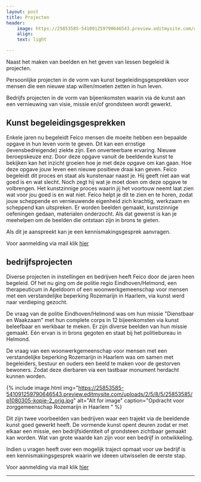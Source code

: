 ```yaml
---
layout: post
title: Projecten
header:
    image: https://25853585-541091259790646543.preview.editmysite.com/uploads/2/5/8/5/25853585/header-0_orig.jpg
    align:
    text: light

---
```


Naast het maken van beelden en het geven van lessen begeleid ik projecten.

Persoonlijke projecten in de vorm van kunst begeleidingsgesprekken voor mensen die een nieuwe stap willen/moeten zetten in hun leven.

Bedrijfs projecten in de vorm van bijeenkomsten waarin via de kunst aan een vernieuwing van visie, missie en/of grondsteen wordt gewerkt.


## Kunst begeleidingsgesprekken

Enkele jaren nu begeleidt Feico mensen die moeite hebben een bepaalde opgave in hun leven vorm te geven. Dit kan een ernstige (levensbedreigende) ziekte zijn. Een onverteerbare ervaring. Nieuwe beroepskeuze enz.
Door deze opgave vanuit de beeldende kunst te bekijken kan het inzicht groeien hoe je met deze opgave om kan gaan. Hoe deze opgave jouw leven een nieuwe positieve draai kan geven.
Feico begeleidt dit proces en staat als kunstenaar naast je. Hij geeft niet aan wat goed is en wat slecht. Noch zegt hij wat je moet doen om deze opgave te volbrengen. Het kunstzinnige proces waarin jij het voortouw neemt laat zien wat voor jou goed is en wat niet. Feico helpt je dit te zien en te horen, zodat jouw scheppende en vernieuwende eigenheid zich krachtig, werkzaam en scheppend kan uitspreken.
Er worden beelden gemaakt, kunstzinnige oefeningen gedaan, materialen onderzocht. Als dat gewenst is kan je meehelpen om de beelden die ontstaan zijn in brons te gieten.

Als dit je aanspreekt kan je een kennismakingsgesprek aanvragen.

Voor aanmelding via mail klik [hier](contact.md)

## bedrijfsprojecten

Diverse projecten in instellingen en bedrijven heeft Feico door de jaren heen begeleid.
Of het nu ging om de politie regio Eindhoven/Helmond, een therapeuticum in Apeldoorn of een woonwerkgemeenschap voor mensen met een verstandelijke beperking  Rozemarijn in Haarlem, via kunst werd naar verdieping gezocht.

De vraag van de politie Eindhoven/Helmond was om hun missie "Dienstbaar en Waakzaam" met hun complete corps in 12 bijeenkomsten via kunst beleefbaar en werkbaar te meken. Er zijn diverse beelden van hun missie gemaakt. Eén ervan is in brons gegoten en staat bij het politiebureau in Helmond.

De vraag van een woonwerkgemeenschap voor mensen met een verstandelijke beperking  Rozemarijn in Haarlem was om samen met begeleiders, bestuur en ouders een beeld te maken voor de gestorven bewoners. Zodat deze dierbaren via een tastbaar monument herdacht kunnen worden.

{% include image.html img="https://25853585-541091259790646543.preview.editmysite.com/uploads/2/5/8/5/25853585/p1080305-kopie-2_orig.jpg" alt="Alt for image" caption="Opdracht voor zorggemeenschap Rozemarijn in Haarlem " %}

Dit zijn twee voorbeelden van bedrijven waar een trajekt via de beeldende kunst goed gewerkt heeft.
De vormende kunst opent deuren zodat er met elkaar een missie, een bedrijfsidentiteit of grondsteen zichtbaar gemaakt kan worden.
Wat van grote waarde kan zijn voor een bedrijf in ontwikkeling.

Indien u vragen heeft over een mogelijk traject opmaat voor uw bedrijf is een kennismakingsgesprek waarin we ideeen uitwisselen de eerste stap.

Voor aanmelding via mail klik [hier](contact.md)



_________
